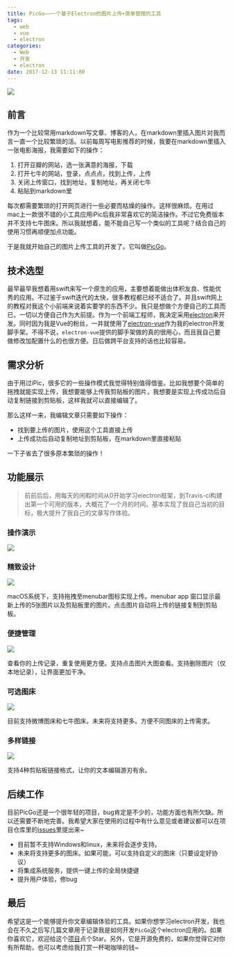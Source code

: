 ```yaml
---
title: PicGo——一个基于Electron的图片上传+简单管理的工具 
tags: 
  - web
  - vue
  - electron
categories:
  - Web
  - 开发
  - electron
date: 2017-12-13 11:11:00
---
```


![](https://blog-1251750343.cos.ap-beijing.myqcloud.com/8700af19ly1fmd6ou9eynj2046046glj)

## 前言

作为一个比较常用markdown写文章、博客的人，在markdown里插入图片对我而言一直一个比较繁琐的活。以前每周写电影推荐的时候，我要在markdown里插入一张电影海报，我需要如下的操作：

1. 打开豆瓣的网站，选一张满意的海报，下载
2. 打开七牛的网站，登录，点点点，找到上传，上传
3. 关闭上传窗口，找到地址，复制地址，再关闭七牛
4. 粘贴到markdown里

每次都需要繁琐的打开网页进行一些必要而枯燥的操作。这样很麻烦。在用过mac上一款很不错的小工具应用iPic后我非常喜欢它的简洁操作。不过它免费版本并不支持七牛图床。所以我就想着，能不能自己写一个类似的工具呢？结合自己的使用习惯再顺便加点功能。

于是我就开始自己的图片上传工具的开发了。它叫做[PicGo](https://github.com/Molunerfinn/PicGo)。

<!-- more -->

## 技术选型

最早最早我想着用swift来写一个原生的应用，主要想着能做出体积友良、性能优秀的应用。不过鉴于swift迭代的太快，很多教程都已经不适合了。并且swift网上的教程对我这个小前端来说着实要学的东西不少。我只是想做个方便自己的工具而已，一切以方便自己作为大前提。作为一个前端工程师，我决定采用[electron](https://electronjs.org/)来开发。同时因为我是Vue的粉丝，一并就使用了[electron-vue](https://github.com/SimulatedGREG/electron-vue)作为我的electron开发脚手架。不得不说，`electron-vue`提供的脚手架做的真的很用心，而且我自己要做修改加配置什么的也很方便。日后做跨平台支持的话也比较容易。

## 需求分析

由于用过iPic，很多它的一些操作模式我觉得特别值得借鉴。比如我想要个简单的拖拽就能实现上传，我想要能够上传我剪贴板的图片，我想要是实现上传成功后自动复制链接到剪贴板，这样我就可以直接编辑了。

那么这样一来，我编辑文章只需要如下操作：

- 找到要上传的图片，使用这个工具直接上传
- 上传成功后自动复制地址到剪贴板，在markdown里直接粘贴

一下子省去了很多原本繁琐的操作！

## 功能展示

> 前前后后，用每天的闲暇时间从0开始学习electron框架，到Travis-ci构建出第一个可用的版本，大概花了一个月的时间。基本实现了我自己当初的目标，极大提升了我自己的文章写作体验。

### 操作演示

![](https://blog-1251750343.cos.ap-beijing.myqcloud.com/8700af19ly1fmf5fzq27lg218e0p0kjo)

### 精致设计

![](https://blog-1251750343.cos.ap-beijing.myqcloud.com/33876294-14f7cf5a-df60-11e7-9c59-a8d4565c61d4.png)

macOS系统下，支持拖拽至menubar图标实现上传。menubar app 窗口显示最新上传的5张图片以及剪贴板里的图片。点击图片自动将上传的链接复制到剪贴板。

### 便捷管理

![](https://blog-1251750343.cos.ap-beijing.myqcloud.com/33876349-3ee314a0-df60-11e7-8c9f-9904264d6ddb.png)

查看你的上传记录，重复使用更方便。支持点击图片大图查看。支持删除图片（仅本地记录），让界面更加干净。

### 可选图床

![](https://blog-1251750343.cos.ap-beijing.myqcloud.com/33876259-f7620af0-df5f-11e7-807e-0dc84a5cee50.png)

目前支持微博图床和七牛图床。未来将支持更多。方便不同图床的上传需求。

### 多样链接

![](https://blog-1251750343.cos.ap-beijing.myqcloud.com/33876419-70107f68-df60-11e7-8858-9c062bdb4e6e.png)

支持4种剪贴板链接格式，让你的文本编辑游刃有余。

## 后续工作

目前PicGo还是一个很年轻的项目，bug肯定是不少的，功能方面也有所欠缺。所以还需要不断地完善。我希望大家在使用的过程中有什么意见或者建议都可以在项目仓库里的[issues](https://github.com/Molunerfinn/PicGo/issues)里提出来~

- 目前暂不支持Windows和linux，未来将会逐步支持。
- 未来将支持更多的图床。如果可能，可以支持自定义的图床（只要设定好协议）
- 将集成系统服务，提供一键上传的全局快捷键
- 提升用户体验，修bug

## 最后

希望这是一个能够提升你文章编辑体验的工具。如果你想学习electron开发，我也会在不久之后写几篇文章用于记录我是如何开发`PicGo`这个electron应用的。如果你喜欢它，欢迎给这个[项目](https://github.com/Molunerfinn/PicGo)点个Star。另外，它是开源免费的，如果你觉得它对你有所帮助，也可以考虑给我打赏一杯喝咖啡的钱~